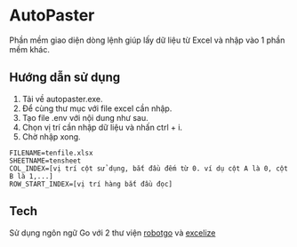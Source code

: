 # AutoPaster

Phần mềm giao diện dòng lệnh giúp lấy dữ liệu từ Excel và nhập vào 1 phần mềm khác.

## Hướng dẫn sử dụng

1. Tải về autopaster.exe.
2. Để cùng thư mục với file excel cần nhập.
3. Tạo file .env với nội dung như sau.
4. Chọn vị trí cần nhập dữ liệu và nhấn ctrl + i.
5. Chờ nhập xong.

```.env
FILENAME=tenfile.xlsx
SHEETNAME=tensheet
COL_INDEX=[vị trí cột sử dụng, bắt đầu đếm từ 0. ví dụ cột A là 0, cột B là 1,...]
ROW_START_INDEX=[vị trí hàng bắt đầu đọc]
```

## Tech

Sử dụng ngôn ngữ Go với 2 thư viện [robotgo](https://github.com/go-vgo/robotgo) và [excelize](https://github.com/qax-os/excelize)